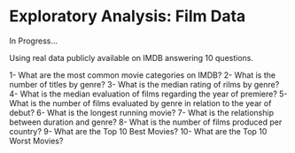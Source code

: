 # Exploratory Analysis: Film Data

In Progress...

Using real data publicly available on IMDB answering 10 questions.

1- What are the most common movie categories on IMDB?
2- What is the number of titles by genre?
3- What is the median rating of rilms by genre?
4- What is the median evaluation of films regarding the year of premiere?
5- What is the number of films evaluated by genre in relation to the year of debut?
6- What is the longest running movie?
7- What is the relationship between duration and genre?
8- What is the number of films produced per country?
9- What are the Top 10 Best Movies?
10- What are the Top 10 Worst Movies?